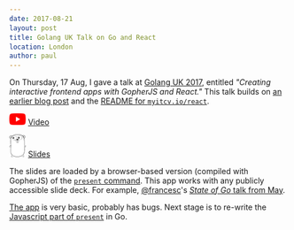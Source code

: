 ```yaml
---
date: 2017-08-21
layout: post
title: Golang UK Talk on Go and React
location: London
author: paul
---
```


On Thursday, 17 Aug, I gave a talk at [Golang UK 2017](https://www.golanguk.com/), entitled _"Creating interactive
frontend apps with GopherJS and React."_ This talk builds on [an earlier blog
post](https://blog.myitcv.io/2017/04/16/myitcv.io_react-gopherjs-bindings-for-react.html) and the [README for
`myitcv.io/react`](https://github.com/myitcv/x/blob/master/react/_doc/README.md).

<p>
<a href="https://youtu.be/emoUiK-GHkE"><img src="/images/youtube.png" style="width: 30px"></a>&nbsp;<a href="https://youtu.be/emoUiK-GHkE">Video</a>
</p>
<p>
<a href="https://blog.myitcv.io/gopherjs_examples_sites/present/?url=https://raw.githubusercontent.com/myitcv/x/master/react/_talks/2017/golang_uk.slide&hideAddressBar=true"><img src="/images/gopher.png" style="width: 30px"></a>&nbsp;<a href="https://blog.myitcv.io/gopherjs_examples_sites/present/?url=https://raw.githubusercontent.com/myitcv/x/master/react/_talks/2017/golang_uk.slide&hideAddressBar=true">Slides</a>
</p>

The slides are loaded by a browser-based version (compiled with GopherJS) of the [`present`
command](https://godoc.org/golang.org/x/tools/cmd/present). This app works with any publicly accessible slide deck. For
example, [@francesc](https://twitter.com/francesc)'s [_State of Go_ talk from May](
https://blog.myitcv.io/gopherjs_examples_sites/present/?url=https://raw.githubusercontent.com/golang/talks/master/2017/state-of-go-may.slide&hideAddressBar=true).

[The app](https://github.com/myitcv/x/tree/master/react/examples/sites/present) is very basic, probably has bugs. Next
stage is to re-write the [Javascript part of `present`](https://github.com/golang/tools/tree/master/cmd/present/static)
in Go.

